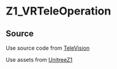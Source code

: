 # Z1_VRTeleOperation
## Source
Use source code from [TeleVision](https://github.com/OpenTeleVision/TeleVision)

Use assets from [UnitreeZ1](https://github.com/unitreerobotics/unitree_ros/tree/master/robots/z1_description)